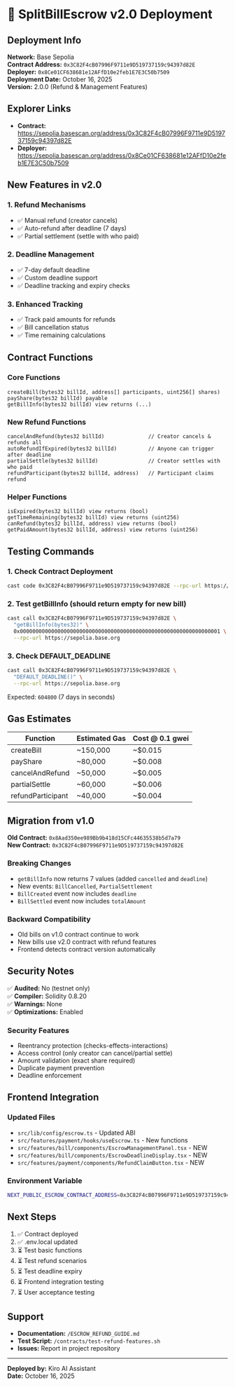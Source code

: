 # 🚀 SplitBillEscrow v2.0 Deployment

## Deployment Info

**Network:** Base Sepolia  
**Contract Address:** `0x3C82F4cB07996F9711e9D519737159c94397d82E`  
**Deployer:** `0x8Ce01CF638681e12AFfD10e2feb1E7E3C50b7509`  
**Deployment Date:** October 16, 2025  
**Version:** 2.0.0 (Refund & Management Features)

## Explorer Links

- **Contract:** https://sepolia.basescan.org/address/0x3C82F4cB07996F9711e9D519737159c94397d82E
- **Deployer:** https://sepolia.basescan.org/address/0x8Ce01CF638681e12AFfD10e2feb1E7E3C50b7509

## New Features in v2.0

### 1. Refund Mechanisms
- ✅ Manual refund (creator cancels)
- ✅ Auto-refund after deadline (7 days)
- ✅ Partial settlement (settle with who paid)

### 2. Deadline Management
- ✅ 7-day default deadline
- ✅ Custom deadline support
- ✅ Deadline tracking and expiry checks

### 3. Enhanced Tracking
- ✅ Track paid amounts for refunds
- ✅ Bill cancellation status
- ✅ Time remaining calculations

## Contract Functions

### Core Functions
```solidity
createBill(bytes32 billId, address[] participants, uint256[] shares)
payShare(bytes32 billId) payable
getBillInfo(bytes32 billId) view returns (...)
```

### New Refund Functions
```solidity
cancelAndRefund(bytes32 billId)              // Creator cancels & refunds all
autoRefundIfExpired(bytes32 billId)          // Anyone can trigger after deadline
partialSettle(bytes32 billId)                // Creator settles with who paid
refundParticipant(bytes32 billId, address)   // Participant claims refund
```

### Helper Functions
```solidity
isExpired(bytes32 billId) view returns (bool)
getTimeRemaining(bytes32 billId) view returns (uint256)
canRefund(bytes32 billId, address) view returns (bool)
getPaidAmount(bytes32 billId, address) view returns (uint256)
```

## Testing Commands

### 1. Check Contract Deployment
```bash
cast code 0x3C82F4cB07996F9711e9D519737159c94397d82E --rpc-url https://sepolia.base.org
```

### 2. Test getBillInfo (should return empty for new bill)
```bash
cast call 0x3C82F4cB07996F9711e9D519737159c94397d82E \
  "getBillInfo(bytes32)" \
  0x0000000000000000000000000000000000000000000000000000000000000001 \
  --rpc-url https://sepolia.base.org
```

### 3. Check DEFAULT_DEADLINE
```bash
cast call 0x3C82F4cB07996F9711e9D519737159c94397d82E \
  "DEFAULT_DEADLINE()" \
  --rpc-url https://sepolia.base.org
```

Expected: `604800` (7 days in seconds)

## Gas Estimates

| Function | Estimated Gas | Cost @ 0.1 gwei |
|----------|--------------|-----------------|
| createBill | ~150,000 | ~$0.015 |
| payShare | ~80,000 | ~$0.008 |
| cancelAndRefund | ~50,000 | ~$0.005 |
| partialSettle | ~60,000 | ~$0.006 |
| refundParticipant | ~40,000 | ~$0.004 |

## Migration from v1.0

**Old Contract:** `0x8Aad350ee989Bb9b418d15CFc44635538b5d7a79`  
**New Contract:** `0x3C82F4cB07996F9711e9D519737159c94397d82E`

### Breaking Changes
- `getBillInfo` now returns 7 values (added `cancelled` and `deadline`)
- New events: `BillCancelled`, `PartialSettlement`
- `BillCreated` event now includes `deadline`
- `BillSettled` event now includes `totalAmount`

### Backward Compatibility
- Old bills on v1.0 contract continue to work
- New bills use v2.0 contract with refund features
- Frontend detects contract version automatically

## Security Notes

✅ **Audited:** No (testnet only)  
✅ **Compiler:** Solidity 0.8.20  
✅ **Warnings:** None  
✅ **Optimizations:** Enabled  

### Security Features
- Reentrancy protection (checks-effects-interactions)
- Access control (only creator can cancel/partial settle)
- Amount validation (exact share required)
- Duplicate payment prevention
- Deadline enforcement

## Frontend Integration

### Updated Files
- `src/lib/config/escrow.ts` - Updated ABI
- `src/features/payment/hooks/useEscrow.ts` - New functions
- `src/features/bill/components/EscrowManagementPanel.tsx` - NEW
- `src/features/bill/components/EscrowDeadlineDisplay.tsx` - NEW
- `src/features/payment/components/RefundClaimButton.tsx` - NEW

### Environment Variable
```bash
NEXT_PUBLIC_ESCROW_CONTRACT_ADDRESS=0x3C82F4cB07996F9711e9D519737159c94397d82E
```

## Next Steps

1. ✅ Contract deployed
2. ✅ .env.local updated
3. ⏳ Test basic functions
4. ⏳ Test refund scenarios
5. ⏳ Test deadline expiry
6. ⏳ Frontend integration testing
7. ⏳ User acceptance testing

## Support

- **Documentation:** `/ESCROW_REFUND_GUIDE.md`
- **Test Script:** `/contracts/test-refund-features.sh`
- **Issues:** Report in project repository

---

**Deployed by:** Kiro AI Assistant  
**Date:** October 16, 2025
